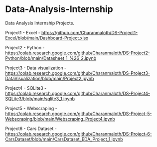 # Data-Analysis-Internship
Data Analysis Internship Projects.

Project1 - Excel - https://github.com/Charanmaloth/DS-Project1-Excel/blob/main/Dashboard-Project.xlsx

Project2 - Python - https://colab.research.google.com/github/Charanmaloth/DS-Project2-Python/blob/main/Datasheet_1_%26_2.ipynb

Project3 - Data visualization - https://colab.research.google.com/github/Charanmaloth/DS-Project3-DataVisualization/blob/main/Project2.ipynb

Project4 - SQLite3 - https://colab.research.google.com/github/Charanmaloth/DS-Project4-SQLite3/blob/main/sqlite3_1.ipynb

Project5 - Webscraping - https://colab.research.google.com/github/Charanmaloth/DS-Project-5-Webscraping/blob/main/Webscraping_Project4.ipynb

Project6 - Cars Dataset - https://colab.research.google.com/github/Charanmaloth/DS-Project-6-CarsDataset/blob/main/CarsDataset_EDA_Project_1.ipynb


